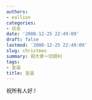 ```yaml
---
authors:
- eallion
categories:
- 日志
date: '2008-12-25 22:49:09'
draft: false
lastmod: '2008-12-25 22:49:09'
slug: christmas
summary: 祝大家一切顺利
tags:
- 圣诞
title: 圣诞
---
```


祝所有人好.!
